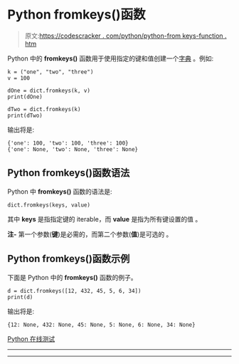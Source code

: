 # Python fromkeys()函数

> 原文:[https://codescracker . com/python/python-from keys-function . htm](https://codescracker.com/python/python-fromkeys-function.htm)

Python 中的 **fromkeys()** 函数用于使用指定的键和值创建一个[字典](/python/python-dictionary.htm) 。例如:

```
k = ("one", "two", "three")
v = 100

dOne = dict.fromkeys(k, v)
print(dOne)

dTwo = dict.fromkeys(k)
print(dTwo)
```

输出将是:

```
{'one': 100, 'two': 100, 'three': 100}
{'one': None, 'two': None, 'three': None}
```

## Python fromkeys()函数语法

Python 中 **fromkeys()** 函数的语法是:

```
dict.fromkeys(keys, value)
```

其中 **keys** 是指指定键的 iterable，而 **value** 是指为所有键设置的值 。

**注-** 第一个参数(**键**)是必需的，而第二个参数(**值**)是可选的 。

## Python fromkeys()函数示例

下面是 Python 中的 **fromkeys()** 函数的例子。

```
d = dict.fromkeys([12, 432, 45, 5, 6, 34])
print(d)
```

输出将是:

```
{12: None, 432: None, 45: None, 5: None, 6: None, 34: None}
```

[Python 在线测试](/exam/showtest.php?subid=10)

* * *

* * *